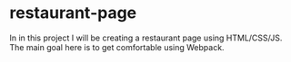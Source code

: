 # restaurant-page
In in this project I will be creating a restaurant page using HTML/CSS/JS. The main goal here is to get comfortable using Webpack.
